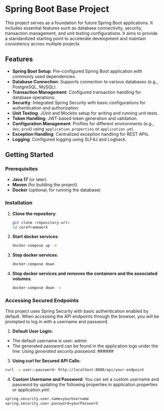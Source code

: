 # Spring Boot Base Project

This project serves as a foundation for future Spring Boot applications. It includes essential features such as database connectivity, security, transaction management, and unit testing configurations. It aims to provide a standardized starting point to accelerate development and maintain consistency across multiple projects.

## Features

- **Spring Boot Setup**: Pre-configured Spring Boot application with commonly used dependencies.
- **Database Connection**: Supports connection to various databases (e.g., PostgreSQL, MySQL).
- **Transaction Management**: Configured transaction handling for database operations.
- **Security**: Integrated Spring Security with basic configurations for authentication and authorization.
- **Unit Testing**: JUnit and Mockito setup for writing and running unit tests.
- **Token Handling**: JWT-based token generation and validation.
- **Configuration Management**: Profiles for different environments (e.g., `dev`, `prod`) using `application.properties` or `application.yml`.
- **Exception Handling**: Centralized exception handling for REST APIs.
- **Logging**: Configured logging using SLF4J and Logback.

## Getting Started

### Prerequisites

- **Java 17** (or later)
- **Maven** (for building the project)
- **Docker** (optional, for running the database)

### Installation

1. **Clone the repository**:
   ```bash
   git clone <repository-url>
   cd coreframework
   ```

2. **Start docker services**:
   ```bash
   docker-compose up -d
   ```

3. **Stop docker services**:
   ```bash
   docker-compose down
   ```

3. **Stop docker services and removes the containers and the associated volumes**:
   ```bash
   docker-compose down -v
   ```

### Accessing Secured Endpoints

This project uses Spring Security with basic authentication
enabled by default. When accessing the API endpoints through
the browser, you will be prompted to log in with a username
and password.

1. **Default User Login:**

- The default username is user: admin
- The generated password can be found in the application
logs under the line: *Using generated security password: ######*

3. **Using curl for Secured API Calls:**

```bash
curl -u user:<password> http://localhost:8080/api/your-endpoint
```

4. **Custom Username and Password:**
You can set a custom username and password by updating the following 
properties in application.properties or application.yml:
```bash
spring.security.user.name=yourUsername
spring.security.user.password=yourPassword
```









